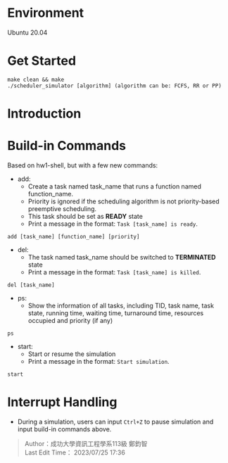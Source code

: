 # Environment
Ubuntu 20.04  
# Get Started
`make clean && make`  
`./scheduler_simulator [algorithm] (algorithm can be: FCFS, RR or PP)`  
# Introduction
# Build-in Commands
Based on hw1-shell, but with a few new commands:  
* add:
  *  Create a task named task_name that runs a function named function_name.
  *  Priority is ignored if the scheduling algorithm is not priority-based preemptive scheduling.
  *  This task should be set as **READY** state
  *  Print a message in the format: `Task [task_name] is ready`.  
```
add [task_name] [function_name] [priority]
```  
* del:
  * The task named task_name should be switched to **TERMINATED** state
  * Print a message in the format: `Task [task_name] is killed`.
```
del [task_name]
```
* ps:
  * Show the information of all tasks, including TID, task name, task state, running time, waiting time, 
turnaround time, resources occupied and priority (if any)
```
ps
```
* start:
  * Start or resume the simulation
  * Print a message in the format: `Start simulation`.
```
start
```

# Interrupt Handling
* During a simulation, users can input `Ctrl+Z` to pause simulation and input build-in commands above.  
> Author：成功大學資訊工程學系113級 鄭鈞智  
> Last Edit Time： 2023/07/25 17:36

